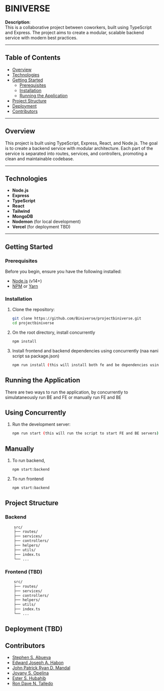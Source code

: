 # BINIVERSE

**Description**:  
This is a collaborative project between coworkers, built using TypeScript and Express. The project aims to create a modular, scalable backend service with modern best practices.

---

## Table of Contents

- [Overview](#overview)
- [Technologies](#technologies)
- [Getting Started](#getting-started)
  - [Prerequisites](#prerequisites)
  - [Installation](#installation)
  - [Running the Application](#running-the-application)
- [Project Structure](#project-structure)
- [Deployment](#deployment)
- [Contributors](#contributors)

---

## Overview

This project is built using TypeScript, Express, React, and Node.js. The goal is to create a backend service with modular architecture. Each part of the service is separated into routes, services, and controllers, promoting a clean and maintainable codebase.

---

## Technologies

- **Node.js**
- **Express**
- **TypeScript**
- **React**
- **Tailwind**
- **MongoDB**
- **Nodemon** (for local development)
- **Vercel** (for deployment TBD)

---

## Getting Started

### Prerequisites

Before you begin, ensure you have the following installed:

- [Node.js](https://nodejs.org/) (v14+)
- [NPM](https://www.npmjs.com/) or [Yarn](https://yarnpkg.com/)

### Installation

1. Clone the repository:
   ```bash
   git clone https://github.com/Biniverse/projectbiniverse.git
   cd projectbiniverse
   ```
2. On the root directory, install concurrently
   ```bash
   npm install
   ```
3. Install frontend and backend dependencies using concurrently (naa nani script sa package.json)
   ```bash
   npm run install (this will install both fe and be dependencies using concurrently)
   ```

## Running the Application

There are two ways to run the application, by concurrently to simulataneously run BE and FE or manually run FE and BE

## Using Concurrently

1. Run the development server:
   ```bash
   npm run start (this will run the script to start FE and BE servers)
   ```

## Manually

1. To run backend,
   ```bash
   npm start:backend
   ```
2. To run frontend
   ```bash
   npm start:backend
   ```

## Project Structure

### Backend

```bash
    src/
    ├── routes/
    ├── services/
    ├── controllers/
    ├── helpers/
    ├── utils/
    ├── index.ts
    └── ...
```

### Frontend (TBD)

```bash
    src/
    ├── routes/
    ├── services/
    ├── controllers/
    ├── helpers/
    ├── utils/
    ├── index.ts
    └── ...
```

## Deployment (TBD)

## Contributors

- [Stephen S. Abueva](https://github.com/stephenabv)
- [Edward Joseph A. Habon](https://github.com/edzhabs)
- [John Patrick Ryan D. Mandal](https://github.com/beefysalad)
- [Jovany S. Opelina](https://github.com/bankaihekai)
- [Ester S. Hubahib](https://github.com/essiee06)
- [Ron Dave N. Talledo](https://github.com/22tofu)
